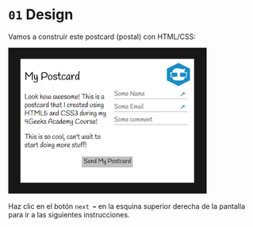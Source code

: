 
# `01` Design

Vamos a construir este postcard (postal) con HTML/CSS:

![Poscard Preview](../../assets/thumb.png?raw=true)

Haz clic en el botón `next ➡` en la esquina superior derecha de la pantalla para ir a las siguientes instrucciones. 
